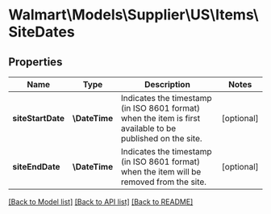 # Walmart\Models\Supplier\US\Items\SiteDates

## Properties

Name | Type | Description | Notes
------------ | ------------- | ------------- | -------------
**siteStartDate** | **\DateTime** | Indicates the timestamp (in ISO 8601 format) when the item is first available to be published on the site. | [optional]
**siteEndDate** | **\DateTime** | Indicates the timestamp (in ISO 8601 format) when the item will be removed from the site. | [optional]


[[Back to Model list]](./) [[Back to API list]](../../../../../README.md#supported-apis) [[Back to README]](../../../../../README.md)

